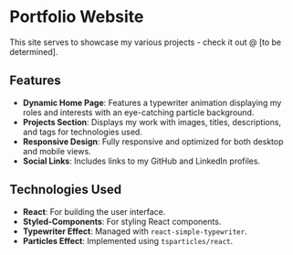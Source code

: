 # Portfolio Website

This site serves to showcase my various projects - check it out @ [to be determined].

## Features

- **Dynamic Home Page**: Features a typewriter animation displaying my roles and interests with an eye-catching particle background.
- **Projects Section**: Displays my work with images, titles, descriptions, and tags for technologies used.
- **Responsive Design**: Fully responsive and optimized for both desktop and mobile views.
- **Social Links**: Includes links to my GitHub and LinkedIn profiles.

## Technologies Used

- **React**: For building the user interface.
- **Styled-Components**: For styling React components.
- **Typewriter Effect**: Managed with `react-simple-typewriter`.
- **Particles Effect**: Implemented using `tsparticles/react`.

